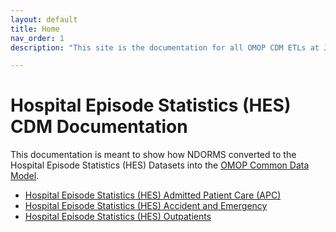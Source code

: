 ```yaml
---
layout: default
title: Home
nav_order: 1
description: "This site is the documentation for all OMOP CDM ETLs at Janssen Research & Development"

---
```


# Hospital Episode Statistics (HES) CDM Documentation

This documentation is meant to show how NDORMS converted to the Hospital Episode Statistics (HES) Datasets into the [OMOP Common Data Model](https://ohdsi.github.io/CommonDataModel).

* [Hospital Episode Statistics (HES) Admitted Patient Care (APC)](https://github.com/oxford-pharmacoepi/etl_ndorms)
* [Hospital Episode Statistics (HES) Accident and Emergency](https://github.com/oxford-pharmacoepi/etl_ndorms)
* [Hospital Episode Statistics (HES) Outpatients](https://github.com/oxford-pharmacoepi/etl_ndorms)
